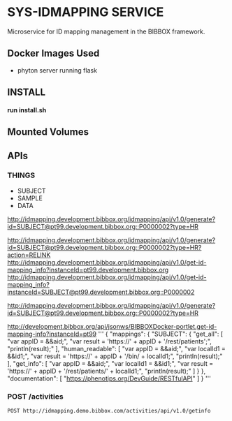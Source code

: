 # SYS-IDMAPPING SERVICE
Microservice for ID mapping management in the BIBBOX framework. 

## Docker Images Used
 * phyton server running flask

## INSTALL
#### run install.sh 

## Mounted Volumes

## APIs

### THINGS

* SUBJECT
* SAMPLE
* DATA

http://idmapping.development.bibbox.org/idmapping/api/v1.0/generate?id=SUBJECT@pt99.development.bibbox.org::P0000002?type=HR

http://idmapping.development.bibbox.org/idmapping/api/v1.0/generate?id=SUBJECT@pt99.development.bibbox.org::P0000002?type=HR?action=RELINK
http://idmapping.development.bibbox.org/idmapping/api/v1.0/get-id-mapping_info?instanceId=pt99.development.bibbox.org
http://idmapping.development.bibbox.org/idmapping/api/v1.0/get-id-mapping_info?instanceId=SUBJECT@pt99.development.bibbox.org::P0000002


http://idmapping.development.bibbox.org/idmapping/api/v1.0/generate?id=SUBJECT@pt99.development.bibbox.org::P0000002?type=HR


http://development.bibbox.org/api/jsonws/BIBBOXDocker-portlet.get-id-mapping-info?instanceId=pt99
'''
{
  "mappings": {
    "SUBJECT": {
      "get_all": [
        "var appID = &&aid;",
        "var result  = 'https://' + appID + '/rest/patients';",
        "println(result);"
      ],
      "human_readable": [
        "var appID = &&aid;",
        "var localId1      = &&id1;",
        "var result        = 'https://' + appID + '/bin/ + localId1;",
        "println(result);"
      ],
      "get_info": [
        "var appID = &&aid;",
        "var localId1      = &&id1;",
        "var result        = 'https://' + appID + '/rest/patients/' + localId1;",
        "println(result);"
      ]
    }
  },
  "documentation": [
    "https://phenotips.org/DevGuide/RESTfulAPI"
  ]
}
'''



### POST /activities
`POST http://idmapping.demo.bibbox.com/activities/api/v1.0/getinfo`
